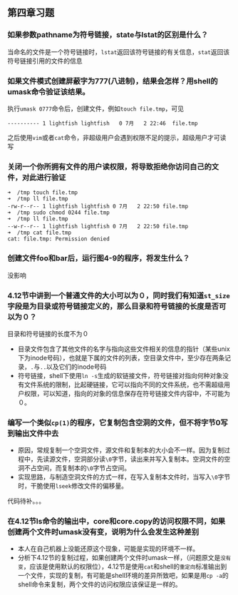 ## 第四章习题

### 如果参数pathname为符号链接，state与lstat的区别是什么？

当命名的文件是一个符号链接时，`lstat`返回该符号链接的有关信息，`stat`返回该符号链接引用的文件的信息

### 如果文件模式创建屏蔽字为777(八进制)，结果会怎样？用shell的umask命令验证该结果。

执行`umask 0777`命令后，创建文件，例如`touch file.tmp`，可见

```
---------- 1 lightfish lightfish   0 7月   2 22:46  file.tmp
```

之后使用`vim`或者`cat`命令，非超级用户会遇到权限不足的提示，超级用户才可读写

### 关闭一个你所拥有文件的用户读权限，将导致拒绝你访问自己的文件，对此进行验证

```
➜  /tmp touch file.tmp
➜  /tmp ll file.tmp 
-rw-r--r-- 1 lightfish lightfish 0 7月   2 22:50 file.tmp
➜  /tmp sudo chmod 0244 file.tmp 
➜  /tmp ll file.tmp 
--w-r--r-- 1 lightfish lightfish 0 7月   2 22:50 file.tmp
➜  /tmp cat file.tmp 
cat: file.tmp: Permission denied
```

### 创建文件foo和bar后，运行图4-9的程序，将发生什么？

没影响

### 4.12节中讲到一个普通文件的大小可以为０，同时我们有知道`st_size`字段是为目录或符号链接定义的，那么目录和符号链接的长度是否可以为０？

目录和符号链接的长度不为０

- 目录文件包含了其他文件的名字与指向这些文件相关的信息的指针（某些unix下为inode号码），也就是下属的文件的列表，空目录文件中，至少存在两条记录，`.`与`..`以及它们的inode号码
- 符号链接，shell下使用`ln -s`生成的软链接文件，符号链接对指向何种对象没有文件系统的限制，比起硬链接，它可以指向不同的文件系统，也不需超级用户权限，可以知道，指向的对象的信息保存在符号链接文件内容中，不可能为０。

### 编写一个类似`cp(1)`的程序，它复制包含空洞的文件，但不将字节0写到输出文件中去

- 原因，常规复制一个空洞文件，源文件和复制本的大小会不一样。因为复制过程中，先读源文件，空洞部分读`\0`字节，读出来并写入复制本。空洞文件的空洞不占空间，而复制本的`\0`字节占空间。
- 实现思路，与制造空洞文件的方式一样，在写入复制本文件时，当写入`\0`字节时，干脆使用`lseek`修改文件的偏移量。

代码待补。。。

### 在4.12节ls命令的输出中，core和core.copy的访问权限不同，如果创建两个文件时umask没有变，说明为什么会发生这种差别

- 本人在自己机器上没能还原这个现象，可能是实现的环境不一样。
- 分析下4.12节的复制过程，如果创建两个文件时umask一样，（问题原文是`没有变`，应该是使用默认的权限位），4.12节是使用`cat`和shell的`重定向`标准输出到一个文件，实现的复制，有可能是shell环境的差异所致吧，如果是用`cp -a`的shell命令来复制，两个文件的访问权限应该保证是一样的。
